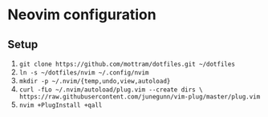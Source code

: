 # Neovim configuration

## Setup

1. `git clone https://github.com/mottram/dotfiles.git ~/dotfiles`
2. `ln -s ~/dotfiles/nvim ~/.config/nvim`
3. `mkdir -p ~/.nvim/{temp,undo,view,autoload}`
4. `curl -fLo ~/.nvim/autoload/plug.vim --create dirs \
        https://raw.githubusercontent.com/junegunn/vim-plug/master/plug.vim`
5. `nvim +PlugInstall +qall`
